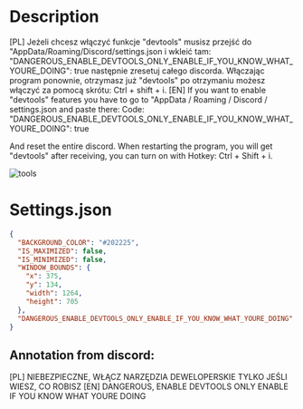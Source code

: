 # Description
[PL]
Jeżeli chcesz włączyć funkcje "devtools" musisz przejść do "AppData/Roaming/Discord/settings.json
i wkleić tam: "DANGEROUS_ENABLE_DEVTOOLS_ONLY_ENABLE_IF_YOU_KNOW_WHAT_YOURE_DOING": true
następnie zresetuj całego discorda. Włączając program ponownie, otrzymasz już "devtools"
po otrzymaniu możesz włączyć za pomocą skrótu: Ctrl + shift + i.
[EN]
If you want to enable "devtools" features you have to go to "AppData / Roaming / Discord / settings.json
and paste there: Code: "DANGEROUS_ENABLE_DEVTOOLS_ONLY_ENABLE_IF_YOU_KNOW_WHAT_YOURE_DOING": true

And reset the entire discord. When restarting the program, you will get "devtools"
after receiving, you can turn on with
Hotkey: Ctrl + Shift + i.

![tools](https://user-images.githubusercontent.com/94227436/156627004-baf4e4ac-3b95-4cde-bc83-2ce5a1ac575f.PNG)

# Settings.json
```json
{
  "BACKGROUND_COLOR": "#202225",
  "IS_MAXIMIZED": false,
  "IS_MINIMIZED": false,
  "WINDOW_BOUNDS": {
    "x": 375,
    "y": 134,
    "width": 1264,
    "height": 705
  },
  "DANGEROUS_ENABLE_DEVTOOLS_ONLY_ENABLE_IF_YOU_KNOW_WHAT_YOURE_DOING": true
}
```

## Annotation from discord:
[PL]
NIEBEZPIECZNE, WŁĄCZ NARZĘDZIA DEWELOPERSKIE TYLKO JEŚLI WIESZ, CO ROBISZ
[EN]
DANGEROUS, ENABLE DEVTOOLS ONLY ENABLE IF YOU KNOW WHAT YOURE DOING


